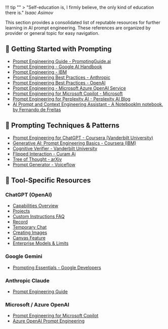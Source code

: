 !!! tip ""
    > "Self-education is, I firmly believe, the only kind of education there is." _Isaac Asimov_

This section provides a consolidated list of reputable resources for further learning in AI prompt engineering. These references are organized by provider or general topic for easy navigation.

## 🚀 Getting Started with Prompting

- [Prompt Engineering Guide - PromptingGuide.ai](https://www.promptingguide.ai/)
- [Prompt Engineering - Google AI Handbook](https://ai.google/discover/handbook/prompt-engineering/)
- [Prompt Engineering - IBM](https://www.ibm.com/topics/prompt-engineering)
- [Prompt Engineering Best Practices - Anthropic](https://www.anthropic.com/news/prompt-engineering-best-practices)
- [Prompt Engineering Best Practices - OpenAI](https://platform.openai.com/docs/guides/prompt-engineering)
- [Prompt Engineering - Microsoft Azure OpenAI Service](https://learn.microsoft.com/en-us/azure/ai-services/openai/concepts/prompt-engineering)
- [Prompt Engineering for Microsoft Copilot - Microsoft](https://www.microsoft.com/en-us/microsoft-365/blog/2023/03/16/prompt-engineering-for-microsoft-copilot/)
- [Prompt Engineering for Perplexity AI - Perplexity AI Blog](https://www.perplexity.ai/blog/prompt-engineering-for-perplexity-ai)
- [AI Prompt and Context Engineering Assistant - A Notebooklm notebook](https://notebooklm.google.com/notebook/e6bebcbc-3449-471b-a09c-627799bd3146), [by Fernando de Freitas](https://www.linkedin.com/in/fdefreitas/)

## 🧠 Prompting Techniques & Patterns

- [Prompt Engineering for ChatGPT - Coursera (Vanderbilt University)](https://www.coursera.org/learn/prompt-engineering)
- [Generative AI: Prompt Engineering Basics - Coursera (IBM)](https://www.coursera.org/learn/generative-ai-prompt-engineering-basics)
- [Cognitive Verifier - Vanderbilt University](https://www.vanderbilt.edu/generative-ai/prompt-patterns/)
- [Flipped Interaction - Curam Ai](https://curam-ai.com.au/chat-prompting-flipped-interaction-pattern/)
- [Tree of Thought - arXiv](https://arxiv.org/abs/2305.10601)
- [Prompt Generator - Voiceflow](https://www.voiceflow.com/blog/prompt-generator)

## 🧰 Tool-Specific Resources

### ChatGPT (OpenAI)

- [Capabilities Overview](https://help.openai.com/en/articles/9260256-chatgpt-capabilities-overview)
- [Projects](https://help.openai.com/en/articles/10169521-projects-in-chatgpt)
- [Custom Instructions FAQ](https://help.openai.com/en/articles/8096356-chatgpt-custom-instructions-faq)
- [Record](https://help.openai.com/en/articles/11487532-chatgpt-record)
- [Temporary Chat](https://help.openai.com/en/articles/8914046-temporary-chat-faq)
- [Creating Images](https://help.openai.com/en/articles/8932459-creating-images-in-chatgpt)
- [Canvas Feature](https://help.openai.com/en/articles/9930697-what-is-the-canvas-feature-in-chatgpt-and-how-do-i-use-it)
- [Enterprise Models & Limits](https://help.openai.com/en/articles/11165333-chatgpt-enterprise-models-limits)

### Google Gemini

- [Prompting Essentials - Google Developers](https://developers.google.com/machine-learning/practica/prompt-engineering)

### Anthropic Claude

- [Prompt Engineering Guide](https://docs.anthropic.com/claude/docs/prompt-engineering)

### Microsoft / Azure OpenAI

- [Prompt Engineering for Microsoft Copilot](https://www.microsoft.com/en-us/microsoft-365/blog/2023/03/16/prompt-engineering-for-microsoft-copilot/)
- [Azure OpenAI Prompt Engineering](https://learn.microsoft.com/en-us/azure/ai-services/openai/concepts/prompt-engineering)
